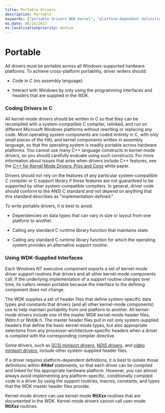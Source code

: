```yaml
---
title: Portable drivers
description: Portable
keywords: ["portable drivers WDK kernel", "platform-dependent definitions WDK kernel"]
ms.date: 06/16/2017
ms.localizationpriority: medium
---
```


# Portable





All drivers must be portable across all Windows-supported hardware platforms. To achieve cross-platform portability, driver writers should:

-   Code in C (no assembly language).

-   Interact with Windows by only using the programming interfaces and headers that are supplied in the WDK.

### Coding Drivers in C

All kernel-mode drivers should be written in C so that they can be recompiled with a system-compatible C compiler, relinked, and run on different Microsoft Windows platforms without rewriting or replacing any code. Most operating system components are coded entirely in C, with only small pieces of the HAL and kernel components written in assembly language, so that the operating system is readily portable across hardware platforms. You cannot use many C++ language constructs in kernel-mode drivers, so you should carefully evaluate using such constructs. For more information about issues that arise when drivers include C++ features, see the [C++ for Kernel Mode Drivers: Pros and Cons](https://go.microsoft.com/fwlink/p/?linkid=56294) white paper.

Drivers should not rely on the features of any particular system-compatible C compiler or C support library if those features are not guaranteed to be supported by other system-compatible compilers. In general, driver code should conform to the ANSI C standard and not depend on anything that this standard describes as "implementation-defined."

To write portable drivers, it is best to avoid:

-   Dependencies on data types that can vary in size or layout from one platform to another.

-   Calling any standard C runtime library function that maintains state.

-   Calling any standard C runtime library function for which the operating system provides an alternative support routine.

### Using WDK-Supplied Interfaces

Each Windows NT executive component exports a set of kernel-mode driver support routines that drivers and all other kernel-mode components call. If the underlying implementation of a support routine changes over time, its callers remain portable because the interface to the defining component does not change.

The WDK supplies a set of header files that define system-specific data types and constants that drivers (and all other kernel-mode components) use to help maintain portability from one platform to another. All kernel-mode drivers include one of the master WDK kernel-mode header files, Wdm.h or Ntddk.h. The master header files pull in not only system-supplied headers that define the basic kernel-mode types, but also appropriate selections from any processor-architecture-specific headers when a driver is compiled with the corresponding compiler directive.

Some drivers, such as [SCSI miniport drivers](../storage/scsi-miniport-drivers.md), [NDIS drivers](/previous-versions/windows/hardware/network/ff556938(v=vs.85)), and [video miniport drivers](../display/video-miniport-drivers-in-the-windows-2000-display-driver-model.md), include other system-supplied header files.

If a driver requires platform-dependent definitions, it is best to isolate those definitions within **\#ifdef** statements, so that each driver can be compiled and linked for the appropriate hardware platform. However, you can almost always avoid implementing any platform-specific, conditionally compiled code in a driver by using the support routines, macros, constants, and types that the WDK master header files provide.

Kernel-mode drivers can use kernel-mode **Rtl*Xxx*** routines that are documented in the WDK. Kernel-mode drivers cannot call user-mode **Rtl*Xxx*** routines.

 

